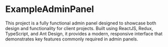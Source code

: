 # ExampleAdminPanel
This project is a fully functional admin panel designed to showcase both design and functionality for client projects. Built using ReactJS, Redux, TypeScript, and Ant Design, it provides a modern, responsive interface that demonstrates key features commonly required in admin panels.
